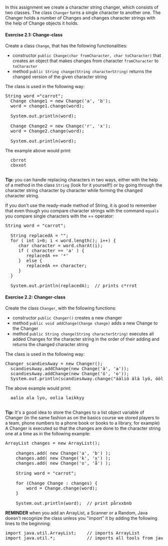 In this assignment we create a character string changer, which consists of two classes. The class `Changer` turns a single character to another one. The Changer holds a number of Changes and changes character strings with the help of Change objects it holds.

#### Exercise 2.1: Change-class

Create a class `Change`, that has the following functionalities:

*  constructor `public Change(char fromCharacter, char toCharacter)` that creates an object that makes changes from character `fromCharacter` to `toCharacter`
*  method `public String change(String characterString)` returns the changed version of the given character string

The class is used in the following way:

<pre class="sh_java sh_sourceCode">
String word ="carrot";
  Change change1 = new Change('a', 'b');
  word = change1.change(word);

  System.out.println(word);

  Change Change2 = new Change('r', 'x');
  word = Change2.change(word);

  System.out.println(word);
</pre>

The example above would print:

<pre>
  cbrrot
  cbxxot

</pre>

**Tip:** you can handle replacing characters in two ways, either with the help of a method in the class `String` (look for it yourself!) or by going through the character string character by character while forming the changed character string.

If you don't use the ready-made method of String, it is good to remember that even though you compare character strings with the command `equals` you compare single characters with the == operator:

<pre class="sh_java sh_sourceCode">
String word = "carrot";

  String replacedA = "";
  for ( int i=0; i < word.length(); i++) {
     char character = word.charAt(i);
     if ( character == 'a' ) {
        replacedA += '*'
     }  else {
        replacedA += character;
     }
  }

  System.out.println(replacedA);  // prints c*rrot
</pre>

#### Exercise 2.2: Changer-class

Create the class `Changer`, with the following functions:

*  constructor `public Changer()` creates a new changer
*  method `public void addChange(Change change)` adds a new Change to the Changer
*  method `public String change(String characterString)` executes all added Changes for the character string in the order of their adding and returns the changed character string

The class is used in the following way:

<pre class="sh_java sh_sourceCode">
Changer scandiesAway = new Changer();
  scandiesAway.addChange(new Change('ä', 'a'));
  scandiesAway.addChange(new Change('ö', 'o'));
  System.out.println(scandiesAway.change("ääliö älä lyö, ööliä läikkyy"));
</pre>

The above example would print:

<pre>
  aalio ala lyo, oolia laikkyy

</pre>

<!-- TODO -->

**Tip:** It's a good idea to store the Changes to a list object variable of Changer (in the same fashion as on the basics course we stored players to a team, phone numbers to a phone book or books to a library, for example) A Changer is executed so that the changes are done to the character string one at a time as in the following example:

<pre class="sh_java sh_sourceCode">
ArrayList<Change> changes = new ArrayList<Change>();

    changes.add( new Change('a', 'b') );
    changes.add( new Change('k', 'x') );
    changes.add( new Change('o', 'å') );

    String word = "carrot";

    for (Change Change : changes) {
        word = Change.change(word);
    }

    System.out.println(word);  // print pårxxbnb
</pre>

**REMINDER** when you add an ArrayList, a Scanner or a Random, Java doesn't recognize the class unless you "import" it by adding the following lines to the beginning:

<pre class="sh_java sh_sourceCode">
import java.util.ArrayList;    // imports ArrayList
import java.util.*;            // imports all tools from java.util, including ArrayList, Scanner ja Random
</pre>